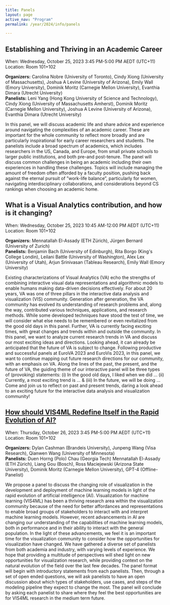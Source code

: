```yaml
---
title: Panels
layout: page
active_nav: "Program"
permalink: /year/2024/info/panels

---
```


## <a name="panel-career">Establishing and Thriving in an Academic Career</a>

When: Wednesday, October 25, 2023 3:45 PM-5:00 PM AEDT (UTC+11)<br/>
Location: Room 101+102

<!-- Tuesday, October 27: 12:00pm-1:30pm MDT -->

**Organizers:** Carolina Nobre (University of Toronto), Cindy Xiong (University of Massachusetts), Joshua A Levine (University of Arizona), Emily Wall (Emory University), Dominik Moritz (Carnegie Mellon University), Evanthia Dimara (Utrecht University)
<br>**Panelists:** Leni Yang (Hong Kong University of Science and Technology), Cindy Xiong (University of Massachusetts Amherst), Dominik Moritz (Carnegie Mellon University), Joshua A Levine (University of Arizona), Evanthia Dimara (Utrecht University)

<!-- <br>[Video Preview](TBD) -->

In this panel, we will discuss academic life and share advice and experience around navigating the complexities of an academic career. These are important for the whole community to reflect more broadly and are particularly inspirational for early career researchers and students. The panelists include a broad spectrum of academics, which includes researchers in the US, Canada, and Europe, from small private schools to larger public institutions, and both pre-and post-tenure. The panel will discuss common challenges in being an academic including their own experiences in handling these challenges. Topics will include managing the amount of freedom often afforded by a faculty position, pushing back against the eternal pursuit of ”work-life balance”, particularly for women, navigating interdisciplinary collaborations, and considerations beyond CS rankings when choosing an academic home.

## <a name="panel-ghoniem">What is a Visual Analytics contribution, and how is it changing?</a>

When: Wednesday, October 25, 2023 10:45 AM-12:00 PM AEDT (UTC+11)<br/>
Location: Room 101+102

<!-- Thursday, October 29: 12:00pm-1:30pm MDT -->

**Organizers:** Mennatallah El-Assady (ETH Zürich), Jürgen Bernard (University of Zurich)
<br>**Panelists:** Benjamin Bach (University of Edinburgh),  Rita Borgo (King's College Londin), Leilani Battle (University of Washington), Alex Lex (University of Utah),  Arjun Srinivasan (Tableau Research), Emily Wall (Emory University)


Existing characterizations of Visual Analytics (VA) echo the strengths of combining interactive visual data representations and algorithmic models to enable humans making data-driven decisions effectively. For about 20 years, VA was one of three pillars in the interactive data analysis and visualization (VIS) community. Generation after generation, the VA community has evolved its understanding of research problems and, along the way, contributed various techniques, applications, and research methods. While some developed techniques have stood the test of time, we will consider what else needs to be remembered or even revitalized from the good old days in this panel. Further, VA is currently facing exciting times, with great changes and trends within and outside the community. In this panel, we want to analyze current research trends in VA and discuss our most exciting ideas and directions. Looking ahead, it can already be anticipated that the future of VA is subject to change. Following productive and successful panels at EuroVA 2023 and EuroVis 2023, in this panel, we want to continue mapping out future research directions for our community, with an emphasis on VA. Along the lines of the past, the present, and the future of VA, the guiding theme of our interactive panel will be three types of (provoking) statements: (i) In the good old days, I liked when we did ... (ii) Currently, a most exciting trend is ... & (iii) In the future, we will be doing ... Come and join us to reflect on past and present trends, daring a look ahead to an exciting future for the interactive data analysis and visualization community!

## <a name="panel-möller" href="https://vis4ml.github.io/vispanel" > How should VIS4ML Redefine Itself in the Rapid Evolution of AI?</a>

When: Thursday, October 26, 2023 3:45 PM-5:00 PM AEDT (UTC+11)<br/>
Location: Room 101+102

	
<!-- Friday, October 30: 10:00am-11:30am MDT -->

**Organizers:** Dylan Cashman (Brandeis University), Junpeng Wang (Visa Research), Qianwen Wang (University of Minnesota)
<br>**Panelists:** Duen Horng (Polo) Chau (Georgia Tech) Mennatallah El-Assady (ETH Zürich), Liang Gou (Bosch), Ross Maciejewski (Arizona State University), Dominik Moritz (Carnegie Mellon University), GPT-4 (Offline-Panelist)

We propose a panel to discuss the changing role of visualization in the development and deployment of machine learning models in light of the rapid evolution of artificial intelligence (AI). Visualization for machine learning (VIS4ML) has been a thriving research area within the visualization community because of the need for better affordances and representations to enable broad groups of stakeholders to interact with and interpret machine learning models. However, recent advancements in AI are changing our understanding of the capabilities of machine learning models, both in performance and in their ability to interact with the general population. In the light of these advancements, we feel it is an important time for the visualization community to consider how the opportunities for visualization have changed. We have gathered a diverse set of panelists from both academia and industry, with varying levels of experience. We hope that providing a multitude of perspectives will shed light on new opportunities for visualization research, while providing context on the natural evolution of the field over the last few decades. The panel format will begin with introductory statements from each panelists. Then, through a set of open ended questions, we will ask panelists to have an open discussion about which types of stakeholders, use cases, and steps of the modeling pipeline they expect to change the most. The panel will conclude by asking each panelist to share where they feel the best opportunities are for VIS4ML research in the medium term future.
